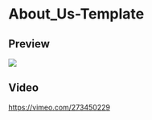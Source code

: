 # About_Us-Template

## Preview

<img src="About_Us-Template/Screenshot_2018-06-05-10-56-27-747_com.example.deepamgoel.aboutustemplate.png"/>

## Video

https://vimeo.com/273450229
